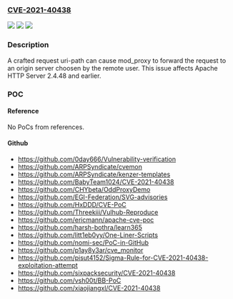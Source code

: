 ### [CVE-2021-40438](https://cve.mitre.org/cgi-bin/cvename.cgi?name=CVE-2021-40438)
![](https://img.shields.io/static/v1?label=Product&message=Apache%20HTTP%20Server&color=blue)
![](https://img.shields.io/static/v1?label=Version&message=Apache%20HTTP%20Server%202.4%3C%3D%202.4.48%20&color=brighgreen)
![](https://img.shields.io/static/v1?label=Vulnerability&message=CWE-918%20Server%20Side%20Request%20Forgery%20(SSRF)&color=brighgreen)

### Description

A crafted request uri-path can cause mod_proxy to forward the request to an origin server choosen by the remote user. This issue affects Apache HTTP Server 2.4.48 and earlier.

### POC

#### Reference
No PoCs from references.

#### Github
- https://github.com/0day666/Vulnerability-verification
- https://github.com/ARPSyndicate/cvemon
- https://github.com/ARPSyndicate/kenzer-templates
- https://github.com/BabyTeam1024/CVE-2021-40438
- https://github.com/CHYbeta/OddProxyDemo
- https://github.com/EGI-Federation/SVG-advisories
- https://github.com/HxDDD/CVE-PoC
- https://github.com/Threekiii/Vulhub-Reproduce
- https://github.com/ericmann/apache-cve-poc
- https://github.com/harsh-bothra/learn365
- https://github.com/litt1eb0yy/One-Liner-Scripts
- https://github.com/nomi-sec/PoC-in-GitHub
- https://github.com/p1ay8y3ar/cve_monitor
- https://github.com/pisut4152/Sigma-Rule-for-CVE-2021-40438-exploitation-attempt
- https://github.com/sixpacksecurity/CVE-2021-40438
- https://github.com/vsh00t/BB-PoC
- https://github.com/xiaojiangxl/CVE-2021-40438


